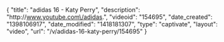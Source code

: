 {
    "title": "adidas 16 - Katy Perry",
    "description": "http:\/\/www.youtube.com\/adidas.",
    "videoid": "154695",
    "date_created": "1398106917",
    "date_modified": "1418181307",
    "type": "captivate",
    "layout": "video",
    "url": "\/v\/adidas-16-katy-perry\/154695"
}